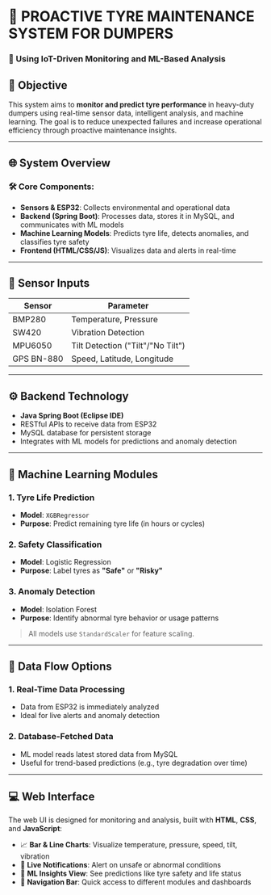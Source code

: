 # 🚛 PROACTIVE TYRE MAINTENANCE SYSTEM FOR DUMPERS  
### 🔧 Using IoT-Driven Monitoring and ML-Based Analysis

## 📌 Objective

This system aims to **monitor and predict tyre performance** in heavy-duty dumpers using real-time sensor data, intelligent analysis, and machine learning. The goal is to reduce unexpected failures and increase operational efficiency through proactive maintenance insights.

---

## 🌐 System Overview

### 🛠️ Core Components:

- **Sensors & ESP32**: Collects environmental and operational data
- **Backend (Spring Boot)**: Processes data, stores it in MySQL, and communicates with ML models
- **Machine Learning Models**: Predicts tyre life, detects anomalies, and classifies tyre safety
- **Frontend (HTML/CSS/JS)**: Visualizes data and alerts in real-time

---

## 📡 Sensor Inputs

| Sensor        | Parameter                 |
|---------------|----------------------------|
| BMP280        | Temperature, Pressure      |
| SW420         | Vibration Detection        |
| MPU6050       | Tilt Detection ("Tilt"/"No Tilt") |
| GPS BN-880    | Speed, Latitude, Longitude |

---

## ⚙️ Backend Technology

- **Java Spring Boot (Eclipse IDE)**
- RESTful APIs to receive data from ESP32
- MySQL database for persistent storage
- Integrates with ML models for predictions and anomaly detection

---

## 🤖 Machine Learning Modules

### 1. **Tyre Life Prediction**
- **Model**: `XGBRegressor`
- **Purpose**: Predict remaining tyre life (in hours or cycles)

### 2. **Safety Classification**
- **Model**: Logistic Regression
- **Purpose**: Label tyres as **"Safe"** or **"Risky"**

### 3. **Anomaly Detection**
- **Model**: Isolation Forest
- **Purpose**: Identify abnormal tyre behavior or usage patterns

> All models use `StandardScaler` for feature scaling.

---

## 🔁 Data Flow Options

### 1. **Real-Time Data Processing**
- Data from ESP32 is immediately analyzed
- Ideal for live alerts and anomaly detection

### 2. **Database-Fetched Data**
- ML model reads latest stored data from MySQL
- Useful for trend-based predictions (e.g., tyre degradation over time)

---

## 💻 Web Interface

The web UI is designed for monitoring and analysis, built with **HTML**, **CSS**, and **JavaScript**:

- 📈 **Bar & Line Charts**: Visualize temperature, pressure, speed, tilt, vibration
- 🚨 **Live Notifications**: Alert on unsafe or abnormal conditions
- 🧠 **ML Insights View**: See predictions like tyre safety and life status
- 🧭 **Navigation Bar**: Quick access to different modules and dashboards


